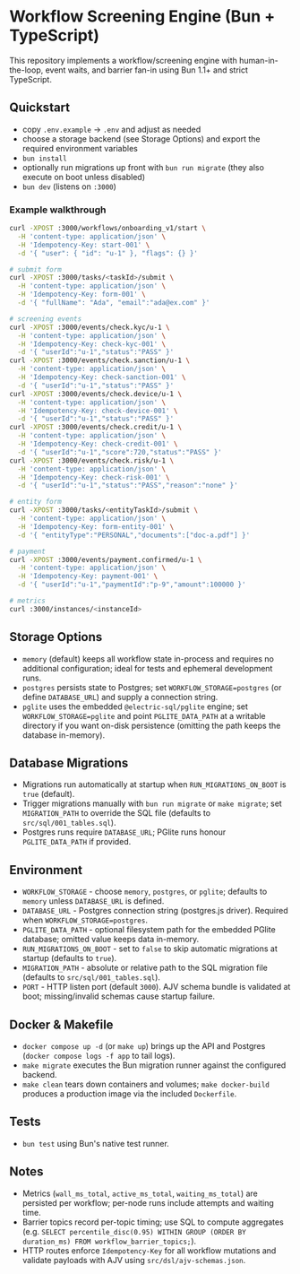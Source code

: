 # Workflow Screening Engine (Bun + TypeScript)

This repository implements a workflow/screening engine with human-in-the-loop, event waits, and barrier fan-in using Bun 1.1+ and strict TypeScript.

## Quickstart
- copy `.env.example` -> `.env` and adjust as needed
- choose a storage backend (see Storage Options) and export the required environment variables
- `bun install`
- optionally run migrations up front with `bun run migrate` (they also execute on boot unless disabled)
- `bun dev` (listens on `:3000`)

### Example walkthrough
```bash
curl -XPOST :3000/workflows/onboarding_v1/start \
  -H 'content-type: application/json' \
  -H 'Idempotency-Key: start-001' \
  -d '{ "user": { "id": "u-1" }, "flags": {} }'

# submit form
curl -XPOST :3000/tasks/<taskId>/submit \
  -H 'content-type: application/json' \
  -H 'Idempotency-Key: form-001' \
  -d '{ "fullName": "Ada", "email":"ada@ex.com" }'

# screening events
curl -XPOST :3000/events/check.kyc/u-1 \
  -H 'content-type: application/json' \
  -H 'Idempotency-Key: check-kyc-001' \
  -d '{ "userId":"u-1","status":"PASS" }'
curl -XPOST :3000/events/check.sanction/u-1 \
  -H 'content-type: application/json' \
  -H 'Idempotency-Key: check-sanction-001' \
  -d '{ "userId":"u-1","status":"PASS" }'
curl -XPOST :3000/events/check.device/u-1 \
  -H 'content-type: application/json' \
  -H 'Idempotency-Key: check-device-001' \
  -d '{ "userId":"u-1","status":"PASS" }'
curl -XPOST :3000/events/check.credit/u-1 \
  -H 'content-type: application/json' \
  -H 'Idempotency-Key: check-credit-001' \
  -d '{ "userId":"u-1","score":720,"status":"PASS" }'
curl -XPOST :3000/events/check.risk/u-1 \
  -H 'content-type: application/json' \
  -H 'Idempotency-Key: check-risk-001' \
  -d '{ "userId":"u-1","status":"PASS","reason":"none" }'

# entity form
curl -XPOST :3000/tasks/<entityTaskId>/submit \
  -H 'content-type: application/json' \
  -H 'Idempotency-Key: form-entity-001' \
  -d '{ "entityType":"PERSONAL","documents":["doc-a.pdf"] }'

# payment
curl -XPOST :3000/events/payment.confirmed/u-1 \
  -H 'content-type: application/json' \
  -H 'Idempotency-Key: payment-001' \
  -d '{ "userId":"u-1","paymentId":"p-9","amount":100000 }'

# metrics
curl :3000/instances/<instanceId>
```

## Storage Options
- `memory` (default) keeps all workflow state in-process and requires no additional configuration; ideal for tests and ephemeral development runs.
- `postgres` persists state to Postgres; set `WORKFLOW_STORAGE=postgres` (or define `DATABASE_URL`) and supply a connection string.
- `pglite` uses the embedded `@electric-sql/pglite` engine; set `WORKFLOW_STORAGE=pglite` and point `PGLITE_DATA_PATH` at a writable directory if you want on-disk persistence (omitting the path keeps the database in-memory).

## Database Migrations
- Migrations run automatically at startup when `RUN_MIGRATIONS_ON_BOOT` is `true` (default).
- Trigger migrations manually with `bun run migrate` or `make migrate`; set `MIGRATION_PATH` to override the SQL file (defaults to `src/sql/001_tables.sql`).
- Postgres runs require `DATABASE_URL`; PGlite runs honour `PGLITE_DATA_PATH` if provided.

## Environment
- `WORKFLOW_STORAGE` - choose `memory`, `postgres`, or `pglite`; defaults to `memory` unless `DATABASE_URL` is defined.
- `DATABASE_URL` - Postgres connection string (postgres.js driver). Required when `WORKFLOW_STORAGE=postgres`.
- `PGLITE_DATA_PATH` - optional filesystem path for the embedded PGlite database; omitted value keeps data in-memory.
- `RUN_MIGRATIONS_ON_BOOT` - set to `false` to skip automatic migrations at startup (defaults to `true`).
- `MIGRATION_PATH` - absolute or relative path to the SQL migration file (defaults to `src/sql/001_tables.sql`).
- `PORT` - HTTP listen port (default `3000`). AJV schema bundle is validated at boot; missing/invalid schemas cause startup failure.

## Docker & Makefile
- `docker compose up -d` (or `make up`) brings up the API and Postgres (`docker compose logs -f app` to tail logs).
- `make migrate` executes the Bun migration runner against the configured backend.
- `make clean` tears down containers and volumes; `make docker-build` produces a production image via the included `Dockerfile`.

## Tests
- `bun test` using Bun's native test runner.

## Notes
- Metrics (`wall_ms_total`, `active_ms_total`, `waiting_ms_total`) are persisted per workflow; per-node runs include attempts and waiting time.
- Barrier topics record per-topic timing; use SQL to compute aggregates (e.g. `SELECT percentile_disc(0.95) WITHIN GROUP (ORDER BY duration_ms) FROM workflow_barrier_topics;`).
- HTTP routes enforce `Idempotency-Key` for all workflow mutations and validate payloads with AJV using `src/dsl/ajv-schemas.json`.
